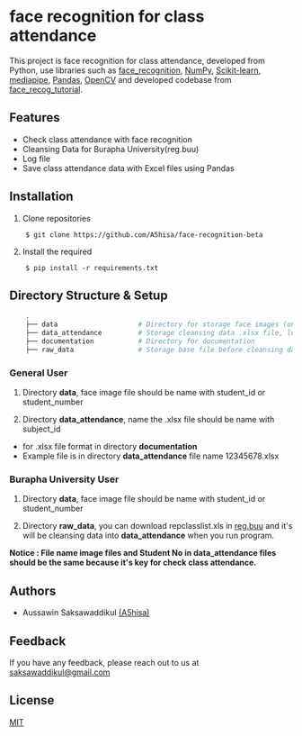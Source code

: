 # face recognition for class attendance

This project is face recognition for class attendance, developed from Python, use libraries such as [face_recognition](https://github.com/ageitgey/face_recognition), [NumPy](https://numpy.org/), [Scikit-learn](https://scikit-learn.org/), [mediapipe](https://pypi.org/project/mediapipe/), [Pandas](https://pandas.pydata.org/), [OpenCV](https://pypi.org/project/opencv-python/) and developed codebase from [face_recog_tutorial](https://github.com/jsammarco/face_recog_tutorial).


## Features

- Check class attendance with face recognition
- Cleansing Data for Burapha University(reg.buu) 
- Log file
- Save class attendance data with Excel files using Pandas


## Installation

1. Clone repositories

```shell
    $ git clone https://github.com/A5hisa/face-recognition-beta
```

2. Install the required

```shell
    $ pip install -r requirements.txt
```

## Directory Structure & Setup

```bash
    .
    ├── data                    # Directory for storage face images (only .jpg and .png images are supported)
    ├── data_attendance         # Storage cleansing data .xlsx file, log file, list_subject file
    ├── documentation           # Directory for documentation 
    ├── raw_data                # Storage base file before cleansing data (only .xls files)
```

### General User

1. Directory **data**, face image file should be name with student_id or student_number


2. Directory **data_attendance**, name the .xlsx file should be name with subject_id

- for .xlsx file format in directory **documentation**
- Example file is in directory **data_attendance** file name 12345678.xlsx


### Burapha University User

1. Directory **data**, face image file should be name with student_id or student_number


2. Directory **raw_data**, you can download repclasslist.xls in [reg.buu](https://reg.buu.ac.th/) and it's will be cleansing data into **data_attendance** when you run program.


**Notice : File name image files and Student No in data_attendance files should be the same because it's key for check class attendance.**

## Authors

- Aussawin Saksawaddikul [(A5hisa)](https://www.github.com/A5hisa)

## Feedback

If you have any feedback, please reach out to us at saksawaddikul@gmail.com


## License

[MIT](https://choosealicense.com/licenses/mit/)